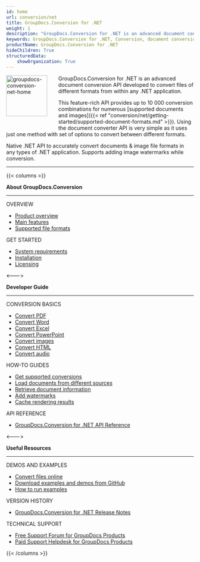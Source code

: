 ```yaml
---
id: home
url: conversion/net
title: GroupDocs.Conversion for .NET
weight: 1
description: "GroupDocs.Conversion for .NET is an advanced document conversion API developed to convert files of different formats from within C# applications."
keywords: GroupDocs.Conversion for .NET, Conversion, document conversion, convert files, C#
productName: GroupDocs.Conversion for .NET
hideChildren: True
structuredData:
    showOrganization: True
---
```

<img src="/conversion/net/images/home.png" alt="groupdocs-conversion-net-home" align="left" style="width:110px; margin: 0 30px 30px 0"/>

GroupDocs.Conversion for .NET is an advanced document conversion API developed to convert files of different formats from within any .NET application.  

This feature-rich API provides up to 10 000 conversion combinations for numerous [supported documents and images]({{< ref "conversion/net/getting-started/supported-document-formats.md" >}}). Using the document converter API is very simple as it uses just one method with set of options to convert between different formats.  

Native .NET API to accurately convert documents & image file formats in any types of .NET application. Supports adding image watermarks while conversion.

------
{{< columns >}}
<p><b>About GroupDocs.Conversion</b></p>
<hr><p>OVERVIEW</p></hr>
<ul>
	<li><a href='{{< ref "product-overview" >}}'>Product overview</a></li>
	<li><a href='{{< ref "conversion/net/getting-started/features-overview" >}}'>Main features</a></li>
	<li><a href='{{< ref "conversion/net/getting-started/supported-document-formats.md" >}}'>Supported file formats</a></li>
</ul>
<p>GET STARTED</p>
<ul>
	<li><a href='{{< ref "conversion/net/getting-started/system-requirements.md" >}}'>System requirements</a></li>
	<li><a href='{{< ref "conversion/net/getting-started/installation.md" >}}'>Installation</a></li>
	<li><a href='{{< ref "conversion/net/getting-started/licensing-and-subscription.md" >}}'>Licensing</a></li>
</ul>
<--->
<p><b>Developer Guide</b></p>
<hr><p>CONVERSION BASICS</p></hr>
<ul>
	<li><a href='{{< ref "conversion/net/developer-guide/basic-usage/convert/pdf" >}}'>Convert PDF</a></li>
	<li><a href='{{< ref "conversion/net/developer-guide/basic-usage/convert/wordprocessing" >}}'>Convert Word</a></li>
	<li><a href='{{< ref "conversion/net/developer-guide/basic-usage/convert/spreadsheet" >}}'>Convert Excel</a></li>
	<li><a href='{{< ref "conversion/net/developer-guide/basic-usage/convert/presentation" >}}'>Convert PowerPoint</a></li>
	<li><a href='{{< ref "conversion/net/developer-guide/basic-usage/convert/image" >}}'>Convert images</a></li>
	<li><a href='{{< ref "conversion/net/developer-guide/basic-usage/convert/web" >}}'>Convert HTML</a></li>
	<li><a href='{{< ref "conversion/net/developer-guide/basic-usage/convert/audio" >}}'>Convert audio</a></li>	
</ul>
<p>HOW-TO GUIDES</p>
<ul>
	<li><a href='{{< ref "conversion/net/developer-guide/basic-usage/get-possible-conversions" >}}'>Get supported conversions</a></li>
	<li><a href='{{< ref "conversion/net/developer-guide/advanced-usage/loading/loading-documents-from-different-sources" >}}'>Load documents from different sources</a></li>
	<li><a href='{{< ref "conversion/net/developer-guide/basic-usage/get-document-info" >}}'>Retrieve document information</a></li>
	<li><a href='{{< ref "conversion/net/developer-guide/advanced-usage/converting/common-conversion-options/add-watermark" >}}'>Add watermarks</a></li>
	<li><a href='{{< ref "conversion/net/developer-guide/advanced-usage/caching" >}}'>Cache rendering results</a></li>
</ul>
<p>API REFERENCE</p>
<ul>
	<li><a href="https://reference.groupdocs.com/conversion/net">GroupDocs.Conversion for .NET API Reference</a></li>
</ul>
<--->
<p><b>Useful Resources</b></p>
<hr><p>DEMOS AND EXAMPLES</p></hr>
<ul>
	<li><a href="https://products.groupdocs.app/conversion/total/">Convert files online</a></li>
	<li><a href="https://github.com/groupdocs-conversion/GroupDocs.Conversion-for-.NET/">Download examples and demos from GitHub</a></li>
	<li><a href='{{< ref "conversion/net/getting-started/how-to-run-examples" >}}'>How to run examples</a></li>
</ul>
<p>VERSION HISTORY</p>
<ul>
	<li><a href='{{< ref "conversion/net/release-notes" >}}'>GroupDocs.Conversion for .NET Release Notes</a></li>
</ul>
<p>TECHNICAL SUPPORT</p>
<ul>
	<li><a href="https://forum.groupdocs.com">Free Support Forum for GroupDocs Products</a></li>
	<li><a href="https://helpdesk.groupdocs.com">Paid Support Helpdesk for GroupDocs Products</a></li>
</ul>
{{< /columns >}}	